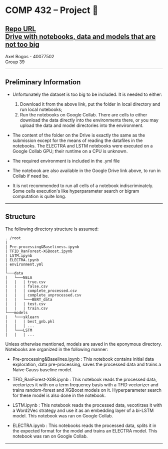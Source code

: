 # COMP 432 – Project :tiger:

[Repo URL](https://github.com/AxelBogos/COMP432_Project) <br>
[Drive  with notebooks, data and models that are not too big](https://drive.google.com/drive/folders/1nTKjXKobiQYIKER-sZe7c9Iv9b9Ns5tH?usp=sharing) <br>
---

Axel Bogos - 40077502 <br>
Group 39 <br>

---

## Preliminary Information

* Unfortunately the dataset is too big to be included. It is needed to either:
    1. Download it from the above link, put the folder in local directory and run local notebooks;
    2. Run the notebooks on Google Collab. There are cells to either download the data directly into the environments there, or you may upload the data and model directories into the environment. 

* The content of the folder on the Drive is exactly the same as the submission except for the means of reading the datafiles in the notebooks. The ELECTRA and LSTM notebooks were executed on a Google Collab GPU; their runtime on a CPU is unknown.  

* The required environment is included in the .yml file 

* The notebook are also available in the Google Drive link above, to run in Collab if need be.

* It is not recommended to run all cells of a notebook indiscriminately. Some cells execution's like hyperparameter search or bigram computation is quite long. 


---

## Structure
The following directory structure is assumed: 
```
. /root
|
| Pre-processing&Baseliness.ipynb
| TFID_RanForest-XGBoost.ipynb
| LSTM.ipynb
| ELECTRA.ipynb
| environment.yml
│
└───data
|   └───NELA
|   |   | true.csv
|   |   | false.csv
|   |   | complete_processed.csv
|   |   | complete_unprocessed.csv
|   |   └───BERT_data
|   |   | test.csv
|   |   | train.csv
└───models
|   └───sklearn
|   |   | best_gnb.pkl
|   |   | ...
│   └───LSTM
|   |   | ...
```
Unless otherwise mentioned, models are saved in the eponymous directory. Notebooks are organized in the following manner:
* Pre-processing&Baselines.ipynb : This notebook contains initial data exploration, data pre-processing, saves the processed data and trains a Naive Gauss baseline model. 

* TFID_RanForest-XGB.ipynb : This notebook reads the processed data, vectorizes it with on a term frequency basis with a TFID vectorizer and trains random-forest and XGBoost models on it. Hyperparameter search for these model is also done in the notebook.

* LSTM.ipynb : This notebook reads the processed data, vecotirzes it with a Word2Vec strategy and use it as an embedding layer of a bi-LSTM model. This notebook was ran on Google Collab.

* ELECTRA.ipynb : This notebooks reads the processed data, splits it in the expected format for the model and trains an ELECTRA model. This notebook was ran on Google Collab.

---
